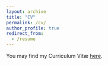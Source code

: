 ```yaml
---
layout: archive
title: "CV"
permalink: /cv/
author_profile: true
redirect_from:
  - /resume
---
```


You may find my Curriculum Vitæ [here](https://benesse.github.io/files/Curriculum_Vitae_English_.pdf).
